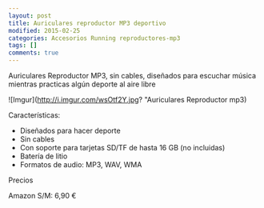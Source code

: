 ```yaml
---
layout: post
title: Auriculares reproductor MP3 deportivo
modified: 2015-02-25
categories: Accesorios Running reproductores-mp3
tags: []
comments: true
---
```


Auriculares Reproductor MP3, sin cables, diseñados para escuchar música mientras practicas algún deporte al aire libre

![Imgur](http://i.imgur.com/wsOtf2Y.jpg? "Auriculares Reproductor mp3)

Características:

 - Diseñados para hacer deporte
 - Sin cables
 - Con soporte para tarjetas SD/TF de hasta 16 GB (no incluidas)
 - Batería de litio
 - Formatos de audio: MP3, WAV, WMA

Precios

Amazon S/M: 6,90 €